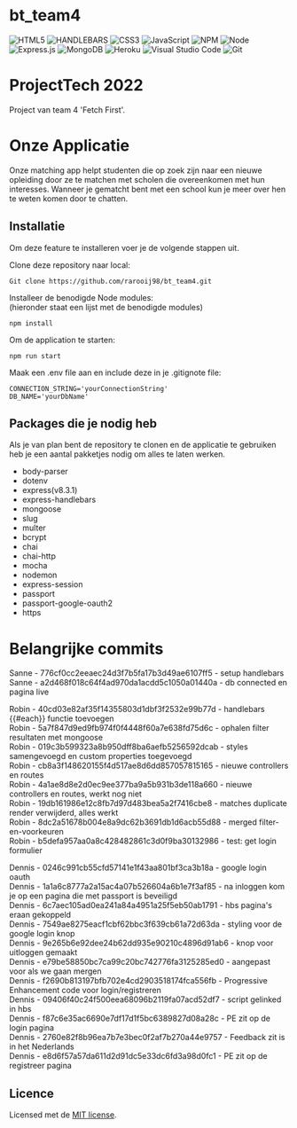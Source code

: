 # bt_team4

![HTML5](https://img.shields.io/badge/html5-%23E34F26.svg?style=for-the-badge&logo=html5&logoColor=white)
![HANDLEBARS](https://img.shields.io/badge/Handlebars.js-f0772b?style=for-the-badge&logo=handlebarsdotjs&logoColor=black)
![CSS3](https://img.shields.io/badge/css3-%231572B6.svg?style=for-the-badge&logo=css3&logoColor=white)
![JavaScript](https://img.shields.io/badge/javascript-%23323330.svg?style=for-the-badge&logo=javascript&logoColor=%23F7DF1E)
![NPM](https://img.shields.io/badge/NPM-%23000000.svg?style=for-the-badge&logo=npm&logoColor=white)
![Node](https://img.shields.io/badge/Node.js-339933?style=for-the-badge&logo=nodedotjs&logoColor=white)
![Express.js](https://img.shields.io/badge/express.js-%23404d59.svg?style=for-the-badge&logo=express&logoColor=%2361DAFB)
![MongoDB](https://img.shields.io/badge/MongoDB-%234ea94b.svg?style=for-the-badge&logo=mongodb&logoColor=white)
![Heroku](https://img.shields.io/badge/Heroku-430098?style=for-the-badge&logo=heroku&logoColor=white)
![Visual Studio Code](https://img.shields.io/badge/Visual%20Studio%20Code-0078d7.svg?style=for-the-badge&logo=visual-studio-code&logoColor=white)
![Git](https://img.shields.io/badge/git-%23F05033.svg?style=for-the-badge&logo=git&logoColor=white)

# ProjectTech 2022
Project van team 4 'Fetch First'.

# Onze Applicatie
Onze matching app helpt studenten die op zoek zijn naar een nieuwe opleiding door ze te matchen met scholen die overeenkomen met hun interesses.
Wanneer je gematcht bent met een school kun je meer over hen te weten komen door te chatten.

## Installatie
Om deze feature te installeren voer je de volgende stappen uit.

Clone deze repository naar local: 

```
Git clone https://github.com/rarooij98/bt_team4.git
```

Installeer de benodigde Node modules: <br>
(hieronder staat een lijst met de benodigde modules)

```
npm install
```

Om de application te starten:

```
npm run start
```

Maak een .env file aan en include deze in je .gitignote file:

```
CONNECTION_STRING='yourConnectionString'
DB_NAME='yourDbName' 
```

## Packages die je nodig heb
Als je van plan bent de repository te clonen en de applicatie te gebruiken heb je een aantal pakketjes nodig om alles te laten werken.

* body-parser
* dotenv
* express(v8.3.1)
* express-handlebars
* mongoose
* slug
* multer
* bcrypt
* chai
* chai-http
* mocha
* nodemon
* express-session
* passport
* passport-google-oauth2
* https

# Belangrijke commits

Sanne - 776cf0cc2eeaec24d3f7b5fa17b3d49ae6107ff5 - setup handlebars<br>
Sanne - a2d468f018c64f4ad970da1acdd5c1050a01440a - db connected en pagina live<br>

Robin - 40cd03e82af35f14355803d1dbf3f2532e99b77d - handlebars {{#each}} functie toevoegen <br>
Robin - 5a7f847d9ed9fb974f0f4448f60a7e638fd75d6c - ophalen filter resultaten met mongoose <br>
Robin - 019c3b599323a8b950dff8ba6aefb5256592dcab - styles samengevoegd en custom properties toegevoegd <br>
Robin - cb8a3f148620155f4d517ae8d6dd857057815165 - nieuwe controllers en routes <br>
Robin - 4a1ae8d8e2d0ec9ee377ba9a5b931b3de118a660 - nieuwe controllers en routes, werkt nog niet <br>
Robin - 19db161986e12c8fb7d97d483bea5a2f7416cbe8 - matches duplicate render verwijderd, alles werkt <br>
Robin - 8dc2a51678b004e8a9dc62b3691db1d6acb55d88 - merged filter-en-voorkeuren <br>
Robin - b5defa957aa0a8c428482861c3d0f9ba30132986 - test: get login formulier <br>

Dennis - 0246c991cb55cfd57141e1f43aa801bf3ca3b18a - google login oauth <br>
Dennis - 1a1a6c8777a2a15ac4a07b526604a6b1e7f3af85 - na inloggen kom je op een pagina die met passport is beveiligd <br>
Dennis - 6c7aec105ad0ea241a84a4951a25f5eb50ab1791 - hbs pagina's eraan gekoppeld <br>
Dennis - 7549ae8275eacf1cbf62bbc3f639cb61a72d63da - styling voor de google login knop <br>
Dennis - 9e265b6e92dee24b62dd935e90210c4896d91ab6 - knop voor uitloggen gemaakt <br>
Dennis - e79be58850bc7ca99c20bc742776fa3125285ed0 - aangepast voor als we gaan mergen <br>
Dennis - f2690b813197bfb702e4cd2903518174fca556fb - Progressive Enhancement code voor login/registreren <br>
Dennis - 09406f40c24f500eea68096b2119fa07acd52df7 - script gelinked in hbs <br>
Dennis - f87c6e35ac6690e7df17d1f5bc6389827d08a28c - PE zit op de login pagina <br>
Dennis - 2760e82f8b96ea7b7e3bec0f2af7b270a44e9757 - Feedback zit is in het Nederlands <br>
Dennis - e8d6f57a57da611d2d91dc5e33dc6fd3a98d0fc1 - PE zit op de registreer pagina <br>





## Licence
Licensed met de <a href="https://github.com/rarooij98/bt_team4/blob/main/LICENSE">MIT license</a>. 
